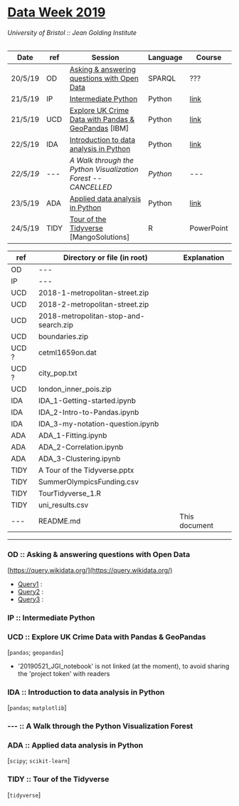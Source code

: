 # [Data Week 2019](http://www.bristol.ac.uk/golding/get-involved/data-week-2019/)
###### University of Bristol :: Jean Golding Institute


| Date | ref | Session | Language | Course |
| --- | --- | --- | --- | --- |
| 20/5/19 | OD | [Asking & answering questions with Open Data](http://www.bristol.ac.uk/golding/events/2019/asking-and-answering-questions-with-open-data.html) | SPARQL | ??? |
| 21/5/19 | IP | [Intermediate Python](http://www.bristol.ac.uk/golding/events/2019/intermediate-python.html) | Python | [link](http://chryswoods.com/intermediate_python/README.html) |
| 21/5/19 | UCD | [Explore UK Crime Data with Pandas & GeoPandas](http://www.bristol.ac.uk/golding/events/2019/explore-uk-crime-data-with-pandas-and-geopandas.html) [IBM] | Python | [link](https://github.com/IBMDeveloperUK/geopandas-workshop) |
| 22/5/19 | IDA | [Introduction to data analysis in Python](http://www.bristol.ac.uk/golding/events/2019/introduction-to-data-analysis-in-python.html) | Python | [link](https://nbviewer.jupyter.org/github/milliams/data_analysis_python/blob/master/Introduction.ipynb) |
| *22/5/19* | --- | *A Walk through the Python Visualization Forest -- CANCELLED* | *Python* | --- |
| 23/5/19 | ADA | [Applied data analysis in Python](http://www.bristol.ac.uk/golding/events/2019/applied-data-analysis-in-python.html) | Python | [link](https://milliams.gitlab.io/applied_data_analysis/) |
| 24/5/19 | TIDY | [Tour of the Tidyverse](http://www.bristol.ac.uk/golding/events/2019/tour-of-the-tidyverse-.html) [MangoSolutions] | R | PowerPoint |






| ref | Directory or file (in root) | Explanation |
| --- | --- | --- |
| OD | --- |  |
| IP | --- |  |
| UCD | 2018-1-metropolitan-street.zip |  |
| UCD | 2018-2-metropolitan-street.zip |  |
| UCD | 2018-metropolitan-stop-and-search.zip |  |
| UCD | boundaries.zip |  |
| UCD ? | cetml1659on.dat |  |
| UCD ? | city_pop.txt |  |
| UCD | london_inner_pois.zip |  |
| IDA | IDA_1-Getting-started.ipynb |  |
| IDA | IDA_2-Intro-to-Pandas.ipynb |  |
| IDA | IDA_3-my-notation-question.ipynb |  |
| ADA | ADA_1-Fitting.ipynb |  |
| ADA | ADA_2-Correlation.ipynb |  |
| ADA | ADA_3-Clustering.ipynb |  |
| TIDY | A Tour of the Tidyverse.pptx |  |
| TIDY | SummerOlympicsFunding.csv |  |
| TIDY | TourTidyverse_1.R |  |
| TIDY | uni_results.csv |  |
| --- | README.md | This document |


---

### OD :: Asking & answering questions with Open Data

[https://query.wikidata.org/](https://query.wikidata.org/)

* [Query1](https://query.wikidata.org/#%23defaultView%3AMap%0ASELECT%20%3Fperson%20%3FpersonLabel%20%3Fcoordinates%20%3Fimage%20WHERE%20%7B%0A%3Fperson%20wdt%3AP69%20wd%3AQ459506%20.%20%23%20person%20educated%20at%20UoBristol%0A%3Fperson%20wdt%3AP106%20wd%3AQ33999%20.%20%23%20person%20is%20an%20actor%0AOPTIONAL%20%7B%3Fperson%20wdt%3AP18%20%3Fimage%20%7D%20.%0A%3Fperson%20wdt%3AP19%20%3Fbirthplace%20.%0A%3Fbirthplace%20wdt%3AP625%20%3Fcoordinates%0ASERVICE%20wikibase%3Alabel%20%7B%20bd%3AserviceParam%20wikibase%3Alanguage%20%22%5BAUTO_LANGUAGE%5D%2Cen%22.%20%7D%0A%7D) : 
* [Query2](https://query.wikidata.org/#%23defaultView%3AMap%0ASELECT%20%3Fperson%20%3FpersonLabel%20%3Fcoords%20%3Fimage%20WHERE%20%7B%0A%3Fperson%20wdt%3AP166%20wd%3AQ37922%20%20.%0A%3Fperson%20wdt%3AP19%20%3Fbirthplace%20%20.%0A%3Fbirthplace%20wdt%3AP625%20%3Fcoords%20%20.%0AOPTIONAL%20%7B%3Fperson%20wdt%3AP18%20%3Fimage%7D%20%20.%0ASERVICE%20wikibase%3Alabel%20%7B%20bd%3AserviceParam%20wikibase%3Alanguage%20%22%5BAUTO_LANGUAGE%5D%2Cen%22.%20%7D%0A%7D) :
* [Query3](https://query.wikidata.org/#SELECT%20%3Forg%20%3ForgLabel%20%3Flink%20WHERE%20%7B%0A%3Forg%20wdt%3AP5305%20%3Flink%20%20.%20%23%20has%20SPARQL_endpoint%0ASERVICE%20wikibase%3Alabel%20%7B%20bd%3AserviceParam%20wikibase%3Alanguage%20%22%5BAUTO_LANGUAGE%5D%2Cen%22.%20%7D%0A%7D%20ORDER%20BY%20%3ForgLabel) :


### IP :: Intermediate Python


### UCD :: Explore UK Crime Data with Pandas & GeoPandas
[`pandas`; `geopandas`]

* '20190521_JGI_notebook' is not linked (at the moment), to avoid sharing the 'project token' with readers


### IDA :: Introduction to data analysis in Python
[`pandas`; `matplotlib`]


### --- :: A Walk through the Python Visualization Forest


### ADA :: Applied data analysis in Python
[`scipy`; `scikit-learn`]


### TIDY :: Tour of the Tidyverse
[`tidyverse`]
